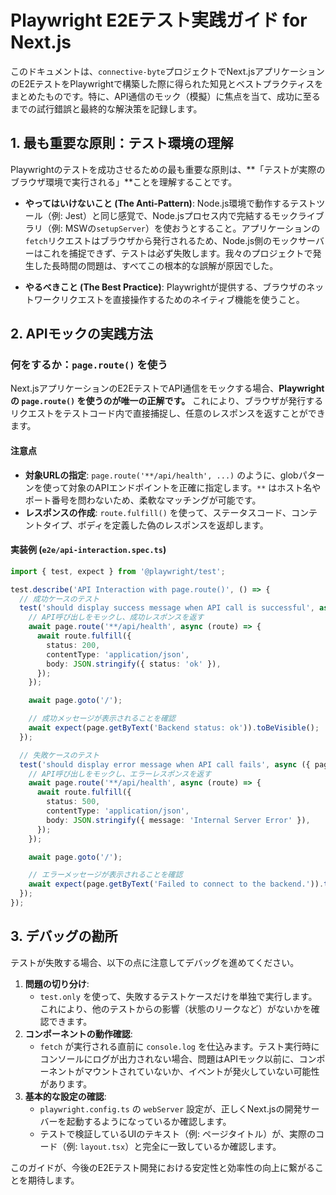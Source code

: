 # Playwright E2Eテスト実践ガイド for Next.js

このドキュメントは、`connective-byte`プロジェクトでNext.jsアプリケーションのE2EテストをPlaywrightで構築した際に得られた知見とベストプラクティスをまとめたものです。特に、API通信のモック（模擬）に焦点を当て、成功に至るまでの試行錯誤と最終的な解決策を記録します。

## 1. 最も重要な原則：テスト環境の理解

Playwrightのテストを成功させるための最も重要な原則は、**「テストが実際のブラウザ環境で実行される」**ことを理解することです。

-   **やってはいけないこと (The Anti-Pattern)**: Node.js環境で動作するテストツール（例: Jest）と同じ感覚で、Node.jsプロセス内で完結するモックライブラリ（例: MSWの`setupServer`）を使おうとすること。アプリケーションの`fetch`リクエストはブラウザから発行されるため、Node.js側のモックサーバーはこれを捕捉できず、テストは必ず失敗します。我々のプロジェクトで発生した長時間の問題は、すべてこの根本的な誤解が原因でした。

-   **やるべきこと (The Best Practice)**: Playwrightが提供する、ブラウザのネットワークリクエストを直接操作するためのネイティブ機能を使うこと。

## 2. APIモックの実践方法

### 何をするか：`page.route()` を使う

Next.jsアプリケーションのE2EテストでAPI通信をモックする場合、**Playwrightの `page.route()` を使うのが唯一の正解です。** これにより、ブラウザが発行するリクエストをテストコード内で直接捕捉し、任意のレスポンスを返すことができます。

#### 注意点
- **対象URLの指定**: `page.route('**/api/health', ...)` のように、globパターンを使って対象のAPIエンドポイントを正確に指定します。`**` はホスト名やポート番号を問わないため、柔軟なマッチングが可能です。
- **レスポンスの作成**: `route.fulfill()` を使って、ステータスコード、コンテントタイプ、ボディを定義した偽のレスポンスを返却します。

#### 実装例 (`e2e/api-interaction.spec.ts`)

```typescript
import { test, expect } from '@playwright/test';

test.describe('API Interaction with page.route()', () => {
  // 成功ケースのテスト
  test('should display success message when API call is successful', async ({ page }) => {
    // API呼び出しをモックし、成功レスポンスを返す
    await page.route('**/api/health', async (route) => {
      await route.fulfill({
        status: 200,
        contentType: 'application/json',
        body: JSON.stringify({ status: 'ok' }),
      });
    });

    await page.goto('/');

    // 成功メッセージが表示されることを確認
    await expect(page.getByText('Backend status: ok')).toBeVisible();
  });

  // 失敗ケースのテスト
  test('should display error message when API call fails', async ({ page }) => {
    // API呼び出しをモックし、エラーレスポンスを返す
    await page.route('**/api/health', async (route) => {
      await route.fulfill({
        status: 500,
        contentType: 'application/json',
        body: JSON.stringify({ message: 'Internal Server Error' }),
      });
    });

    await page.goto('/');

    // エラーメッセージが表示されることを確認
    await expect(page.getByText('Failed to connect to the backend.')).toBeVisible();
  });
});
```

## 3. デバッグの勘所

テストが失敗する場合、以下の点に注意してデバッグを進めてください。

1.  **問題の切り分け**:
    - `test.only` を使って、失敗するテストケースだけを単独で実行します。これにより、他のテストからの影響（状態のリークなど）がないかを確認できます。
2.  **コンポーネントの動作確認**:
    - `fetch` が実行される直前に `console.log` を仕込みます。テスト実行時にコンソールにログが出力されない場合、問題はAPIモック以前に、コンポーネントがマウントされていないか、イベントが発火していない可能性があります。
3.  **基本的な設定の確認**:
    - `playwright.config.ts` の `webServer` 設定が、正しくNext.jsの開発サーバーを起動するようになっているか確認します。
    - テストで検証しているUIのテキスト（例: ページタイトル）が、実際のコード（例: `layout.tsx`）と完全に一致しているか確認します。

このガイドが、今後のE2Eテスト開発における安定性と効率性の向上に繋がることを期待します。

